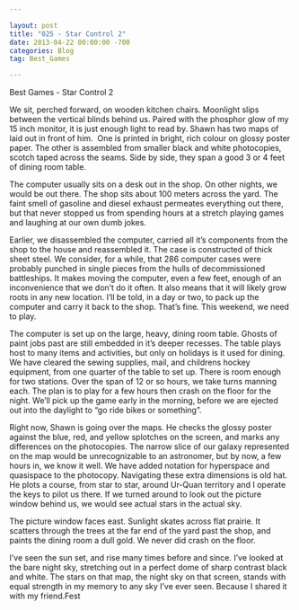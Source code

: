 ```yaml
---

layout: post  
title: "025 - Star Control 2"  
date: 2013-04-22 00:00:00 -700  
categories: Blog
tag: Best_Games

---
```


Best Games - Star Control 2

We sit, perched forward, on wooden kitchen chairs. Moonlight slips between the vertical blinds behind us. Paired with the phosphor glow of my 15 inch monitor, it is just enough light to read by. Shawn has two maps of laid out in front of him.  One is printed in bright, rich colour on glossy poster paper. The other is assembled from smaller black and white photocopies, scotch taped across the seams. Side by side, they span a good 3 or 4 feet of dining room table. 

The computer usually sits on a desk out in the shop. On other nights, we would be out there. The shop sits about 100 meters across the yard. The faint smell of gasoline and diesel exhaust permeates everything out there, but that never stopped us from spending hours at a stretch playing games and laughing at our own dumb jokes. 

Earlier, we disassembled the computer, carried all it’s components from the shop to the house and reassembled it. The case is constructed of thick sheet steel. We consider, for a while, that 286 computer cases were probably punched in single pieces from the hulls of decommissioned battleships. It makes moving the computer, even a few feet, enough of an inconvenience that we don’t do it often. It also means that it will likely grow roots in any new location. I’ll be told, in a day or two, to pack up the computer and carry it back to the shop. That’s fine. This weekend, we need to play. 

The computer is set up on the large, heavy, dining room table. Ghosts of paint jobs past are still embedded in it’s deeper recesses. The table plays host to many items and activities, but only on holidays is it used for dining. We have cleared the sewing supplies, mail, and childrens hockey equipment, from one quarter of the table to set up. There is room enough for two stations. Over the span of 12 or so hours, we take turns manning each. The plan is to play for a few hours then crash on the floor for the night. We’ll pick up the game early in the morning, before we are ejected out into the daylight to “go ride bikes or something”.  

Right now, Shawn is going over the maps. He checks the glossy poster against the blue, red, and yellow splotches on the screen, and marks any differences on the photocopies. The narrow slice of our galaxy represented on the map would be unrecognizable to an astronomer, but by now, a few hours in, we know it well. We have added notation for hyperspace and quasispace to the photocopy. Navigating these extra dimensions is old hat. He plots a course, from star to star, around Ur-Quan territory and I operate the keys to pilot us there. If we turned around to look out the picture window behind us, we would see actual stars in the actual sky. 

The picture window faces east. Sunlight skates across flat prairie. It scatters through the trees at the far end of the yard past the shop, and paints the dining room a dull gold. We never did crash on the floor.

I’ve seen the sun set, and rise many times before and since. I’ve looked at the bare night sky, stretching out in a perfect dome of sharp contrast black and white. The stars on that map, the night sky on that screen, stands with equal strength in my memory to any sky I’ve ever seen. Because I shared it with my friend.Fest
